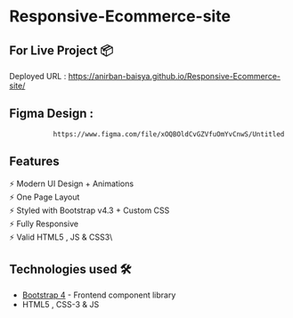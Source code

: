 # Responsive-Ecommerce-site

## For Live Project 📦

Deployed URL : https://anirban-baisya.github.io/Responsive-Ecommerce-site/


## Figma Design :
               https://www.figma.com/file/xOQBOldCvGZVfuOmYvCnwS/Untitled


## Features

⚡️ Modern UI Design + Animations\
⚡️ One Page Layout\
⚡️ Styled with Bootstrap v4.3 + Custom CSS\
⚡️ Fully Responsive\
⚡️ Valid HTML5 , JS & CSS3\



## Technologies used 🛠️

- [Bootstrap 4](https://getbootstrap.com/docs/4.3/getting-started/introduction/) - Frontend component library
-  HTML5 , CSS-3 & JS
